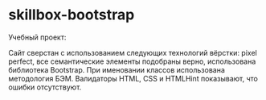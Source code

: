 # skillbox-bootstrap
Учебный проект:

Сайт сверстан с использованием следующих технологий вёрстки: 
pixel perfect, все семантические элементы подобраны верно, использована библиотека Bootstrap. При именовании классов использована методология БЭМ. Валидаторы HTML, CSS и HTMLHint показывают, что ошибки отсутствуют.
